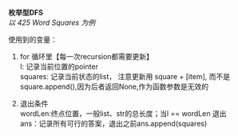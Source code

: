 **枚举型DFS** <br>
*以 425 Word Squares 为例* <br>

使用到的变量： <br>
1. for 循环里【每一次recursion都需要更新】 <br>
   l: 记录当前位置的pointer <br>
   squares: 记录当前状态的list， 注意更新用 square + [item], 而不是square.append(),因为后者返回None,作为函数参数是无效的 <br>
   
2. 退出条件 <br>
   wordLen:终点位置，一般list、str的总长度；当l == wordLen 退出 <br>
   ans：记录所有可行的答案，退出之前ans.append(squares)
   
   
